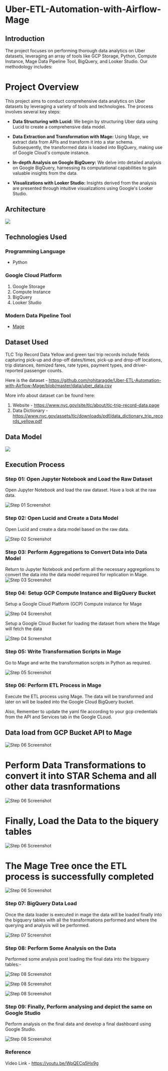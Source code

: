 # Uber-ETL-Automation-with-Airflow-Mage

## Introduction
The project focuses on performing thorough data analytics on Uber datasets, leveraging an array of tools like GCP Storage, Python, Compute Instance, Mage Data Pipeline Tool, BigQuery, and Looker Studio. Our methodology includes:

# Project Overview

This project aims to conduct comprehensive data analytics on Uber datasets by leveraging a variety of tools and technologies. The process involves several key steps:

- **Data Structuring with Lucid:** We begin by structuring Uber data using Lucid to create a comprehensive data model.

- **Data Extraction and Transformation with Mage:** Using Mage, we extract data from APIs and transform it into a star schema. Subsequently, the transformed data is loaded into BigQuery, making use of Google Cloud's compute instance.

- **In-depth Analysis on Google BigQuery:** We delve into detailed analysis on Google BigQuery, harnessing its computational capabilities to gain valuable insights from the data.

- **Visualizations with Looker Studio:** Insights derived from the analysis are presented through intuitive visualizations using Google's Looker Studio.


## Architecture 
<img src="images/architecture.jpg">

## Technologies Used

### Programming Language
- Python

### Google Cloud Platform
1. Google Storage
2. Compute Instance 
3. BigQuery
4. Looker Studio

### Modern Data Pipeline Tool
- [Mage](https://www.mage.ai/)


## Dataset Used
TLC Trip Record Data
Yellow and green taxi trip records include fields capturing pick-up and drop-off dates/times, pick-up and drop-off locations, trip distances, itemized fares, rate types, payment types, and driver-reported passenger counts. 

Here is the dataset - https://github.com/rohitaragde/Uber-ETL-Automation-with-Airflow-Mage/blob/master/data/uber_data.csv

More info about dataset can be found here:
1. Website - https://www.nyc.gov/site/tlc/about/tlc-trip-record-data.page
2. Data Dictionary - https://www.nyc.gov/assets/tlc/downloads/pdf/data_dictionary_trip_records_yellow.pdf

## Data Model
<img src="images/data_model.png">

## Execution Process

### Step 01: Open Jupyter Notebook and Load the Raw Dataset

Open Jupyter Notebook and load the raw dataset. Have a look at the raw data.

![Step 01 Screenshot](images/raw_data_preview.png)

### Step 02: Open Lucid and Create a Data Model

Open Lucid and create a data model based on the raw data.

![Step 02 Screenshot](images/uber_data_model_lucid.png)

### Step 03: Perform Aggregations to Convert Data into Data Model

Return to Jupyter Notebook and perform all the necessary aggregations to convert the data into the data model required for replication in Mage.
![Step 03 Screenshot](images/fact_table.png)

### Step 04: Setup GCP Compute Instance and BigQuery Bucket

Setup a Google Cloud Platform (GCP) Compute instance for Mage

![Step 04 Screenshot](images/cloud_vm_instance.png)

 Setup a Google Cloud Bucket for loading the dataset from where the Mage will fetch the data

![Step 04 Screenshot](images/gcp_bucket.png)

### Step 05: Write Transformation Scripts in Mage

Go to Mage and write the transformation scripts in Python as required.

![Step 05 Screenshot](images/mage_setup_scripts.png)



### Step 06: Perform ETL Process in Mage

Execute the ETL process using Mage. The data will be transformed and later on will be loaded into the Google Cloud BigQuery bucket. 

Also, Remember to update the yaml file according to your gcp credentials from the API and Services tab in the Google CLoud.

## Data load from GCP Bucket API to Mage

![Step 06 Screenshot](images/mage_data_export.png)

# Perform Data Transformations to convert it into STAR Schema and all other data trasnformations

![Step 06 Screenshot](images/mage_transform.png)

# Finally, Load the Data to the biquery tables

![Step 06 Screenshot](images/mage_load_bq.png)

# The Mage Tree once the ETL process is successfully completed

![Step 06 Screenshot](images/mage_tree.png)

### Step 07: BigQuery Data Load

Once the data loader is executed in mage the data will be loaded finally into the bigquery tables with all the transformations performed and where the querying and analysis will be performed.

![Step 07 Screenshot](images/biquery.png)

### Step 08: Perform Some Analysis on the Data

Performed some analysis post loading the final data into the bigquery tables:-

![Step 08 Screenshot](images/analysis_1.png)

![Step 08 Screenshot](images/analysis_2.png)

![Step 08 Screenshot](images/analysis_3.png)

### Step 09: Finally, Perform analysing and depict the same on Google Studio

Perform analysis on the final data and develop a final dashboard using Google Studio.

![Step 08 Screenshot](images/Uber_Dashboard.jpg)

### Reference
Video Link - https://youtu.be/WpQECq5Hx9g

